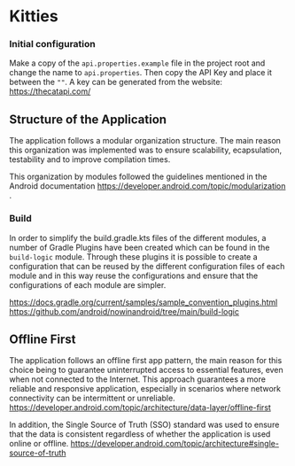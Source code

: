 # Kitties

### Initial configuration
Make a copy of the `api.properties.example` file in the project root and change the name to `api.properties`.
Then copy the API Key and place it between the `""`. 
A key can be generated from the website: https://thecatapi.com/

## Structure of the Application

The application follows a modular organization structure. The main reason this organization was implemented was to ensure scalability, ecapsulation, testability and to improve compilation times.

This organization by modules followed the guidelines mentioned in the Android documentation
https://developer.android.com/topic/modularization .

### Build
In order to simplify the build.gradle.kts files of the different modules, a number of Gradle Plugins have been created which can be found in the `build-logic` module.
Through these plugins it is possible to create a configuration that can be reused by the different configuration files of each module and in this way reuse the configurations and ensure that the configurations of each module are simpler.

https://docs.gradle.org/current/samples/sample_convention_plugins.html
https://github.com/android/nowinandroid/tree/main/build-logic


## Offline First
The application follows an offline first app pattern, the main reason for this choice being to guarantee uninterrupted access to essential features, even when not connected to the Internet. This approach guarantees a more reliable and responsive application, especially in scenarios where network connectivity can be intermittent or unreliable.
https://developer.android.com/topic/architecture/data-layer/offline-first


In addition, the Single Source of Truth (SSO) standard was used to ensure that the data is consistent regardless of whether the application is used online or offline.
https://developer.android.com/topic/architecture#single-source-of-truth



